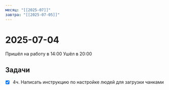 ```yaml
---
месяц: "[[2025-07]]"
завтра: "[[2025-07-05]]"
---
```


# 2025-07-04

Пришёл на работу в 14:00
Ушёл в 20:00

## Задачи

 - [x] 4ч. Написать инструкцию по настройке людей для загрузки чанками
